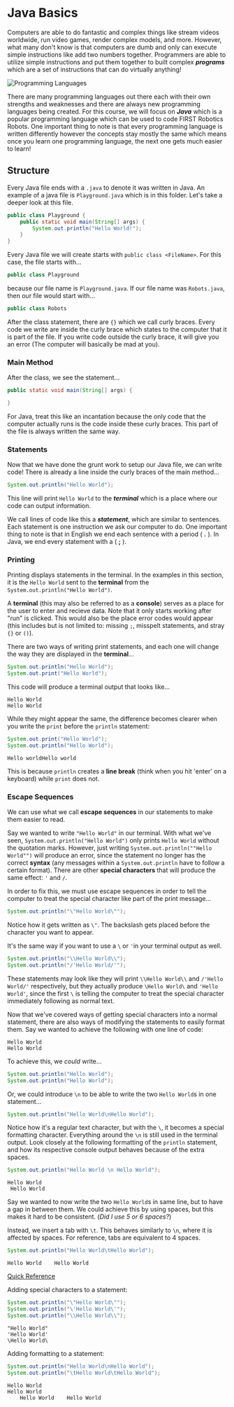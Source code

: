 # Java Basics

Computers are able to do fantastic and complex things like stream videos worldwide, run video games, render complex models, and more. However, what many don't know is that computers are dumb and only can execute simple instructions like add two numbers together. Programmers are able to utilize simple instructions and put them together to built complex ***programs*** which are a set of instructions that can do virtually anything!

![Programming Languages](/img/languages.jpg)

There are many programming languages out there each with their own strengths and weaknesses and there are always new programming languages being created. For this course, we will focus on ***Java*** which is a popular programming language which can be used to code FIRST Robotics Robots. One important thing to note is that every programming language is written differently however the concepts stay mostly the same which means once you learn one programming language, the next one gets much easier to learn!

## Structure

Every Java file ends with a `.java` to denote it was written in Java. An example of a java file is `Playground.java` which is in this folder. Let's take a deeper look at this file.

```java
public class Playground {
    public static void main(String[] args) {
        System.out.println("Hello World!");
    }
}
```

Every Java file we will create starts with `public class <FileName>`. For this case, the file starts with... 

```java 
public class Playground
```

because our file name is `Playground.java`. If our file name was `Robots.java`, then our file would start with...

```java
public class Robots
```

After the class statement, there are `{}` which we call curly braces. Every code we write are inside the curly brace which states to the computer that it is part of the file. If you write code outside the curly brace, it will give you an error (The computer will basically be mad at you).

### Main Method

After the class, we see the statement...

```java
public static void main(String[] args) {

}
```

For Java, treat this like an incantation because the only code that the computer actually runs is the code inside these curly braces. This part of the file is always written the same way.

### Statements

Now that we have done the grunt work to setup our Java file, we can write code! There is already a line inside the curly braces of the main method...

```java
System.out.println("Hello World");
```

This line will print `Hello World` to the ***terminal*** which is a place where our code can output information.

We call lines of code like this a ***statement***, which are similar to sentences. Each statement is one instruction we ask our computer to do. One important thing to note is that in English we end each sentence with a period ( **.** ). In Java, we end every statement with a ( **;** ).

### Printing

Printing displays statements in the terminal. In the examples in this section, it is the `Hello World` sent to the **terminal** from the `System.out.println("Hello World")`.

A **terminal** (this may also be referred to as a **console**) serves as a place for the user to enter and recieve data. Note that it only starts working after "run" is clicked. This would also be the place error codes would appear (this includes but is not limited to: missing `;`, misspelt statements, and stray `{}` or `()`).

There are two ways of writing print statements, and each one will change the way they are displayed in the **terminal**...

```java
System.out.println("Hello World");
System.out.print("Hello World");
```

This code will produce a terminal output that looks like...

```
Hello World
Hello World
```  

While they might appear the same, the difference becomes clearer when you write the `print` before the `println` statement:

```java
System.out.print("Hello World");
System.out.println("Hello World");

```

```
Hello worldHello world
```

This is because `println` creates a **line break** (think when you hit 'enter' on a keyboard) while `print` does not.

### Escape Sequences

We can use what we call **escape sequences** in our statements to make them easier to read. 

Say we wanted to write `"Hello World"` in our terminal. With what we've seen, `System.out.println("Hello World")` only prints `Hello World` without the quotation marks. However, just writing `System.out.println(""Hello World"")` will produce an error, since the statement no longer has the correct **syntax** (any messages within a `System.out.println` have to follow a certain format). There are other **special characters** that will produce the same effect: `'` and `/`.

In order to fix this, we must use escape sequences in order to tell the computer to treat the special character like part of the print message...

```java
System.out.println("\"Hello World\"");
```
Notice how it gets written as `\"`. The backslash gets placed before the character you want to appear.

It's the same way if you want to use a `\` or `'`in your terminal output as well. 

```java
System.out.println("\\Hello World\\");
System.out.println("/'Hello World/'");
```
These statements may look like they will print `\\Hello World\\` and `/'Hello World/'` respectively, but they actually produce `\Hello World\` and `'Hello World'`, since the first `\` is telling the computer to treat the special character immediately following as normal text.

Now that we've covered ways of getting special characters into a normal statement, there are also ways of modifying the statements to easily format them. Say we wanted to achieve the following with one line of code:

```
Hello World
Hello World
```

To achieve this, we *could* write...

```java
System.out.println("Hello World");
System.out.println("Hello World");
```

Or, we could introduce `\n` to be able to write the two `Hello World`s in one statement...

```java
System.out.println("Hello World\nHello World");
```

Notice how it's a regular text character, but with the `\`, it becomes a special formatting character. Everything around the `\n` is still used in the terminal output. Look closely at the following formatting of the `println` statement, and how its respective console output behaves because of the extra spaces.

```java
System.out.println("Hello World \n Hello World");
```

```
Hello World 
 Hello World
```

Say we wanted to now write the two `Hello World`s in same line, but to have a gap in between them. We could achieve this by using spaces, but this makes it hard to be consistent. (*Did I use 5 or 6 spaces?*)

Instead, we insert a tab with `\t`. This behaves similarly to `\n`, where it is affected by spaces. For reference, tabs are equivalent to 4 spaces.

```java
System.out.println("Hello World\tHello World");
```

```
Hello World    Hello World
```

<ins> Quick Reference </ins>

Adding special characters to a statement: 
```java
System.out.println("\"Hello World\"");
System.out.println("\'Hello World\'");
System.out.println("\\Hello World\\");
```

```
"Hello World"
'Hello World'
\Hello World\
```
Adding formatting to a statement:

```java
System.out.println("Hello World\nHello World");
System.out.println("\tHello World\tHello World");
```

```
Hello World
Hello World
    Hello World    Hello World
```
